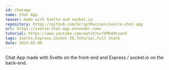 ```yaml
---
id: chatapp
name: Chat App
teaser: made with Svelte and socket.io
repository: https://github.com/ScriptRaccoon/svelte-chat-app
url: https://svelte-chat-app.onrender.com/
tutorial: https://www.youtube.com/watch?v=f5Mbd4txon4
tags: Svelte,Express,Socket.IO,Tutorial,Full Stack
date: 2023-02-09
---
```


Chat App made with Svelte on the front-end and Express / socket.io on the back-end.
